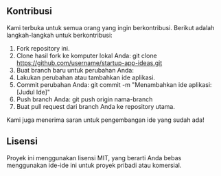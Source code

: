## Kontribusi
Kami terbuka untuk semua orang yang ingin berkontribusi. Berikut adalah langkah-langkah untuk berkontribusi:

1. Fork repository ini.
2. Clone hasil fork ke komputer lokal Anda:
git clone https://github.com/username/startup-app-ideas.git
3. Buat branch baru untuk perubahan Anda:
4. Lakukan perubahan atau tambahkan ide aplikasi.
5. Commit perubahan Anda:
git commit -m "Menambahkan ide aplikasi: [Judul Ide]"
6. Push branch Anda:
git push origin nama-branch
7. Buat pull request dari branch Anda ke repository utama.

Kami juga menerima saran untuk pengembangan ide yang sudah ada!

## Lisensi
Proyek ini menggunakan lisensi MIT, yang berarti Anda bebas menggunakan ide-ide ini untuk proyek pribadi atau komersial.

